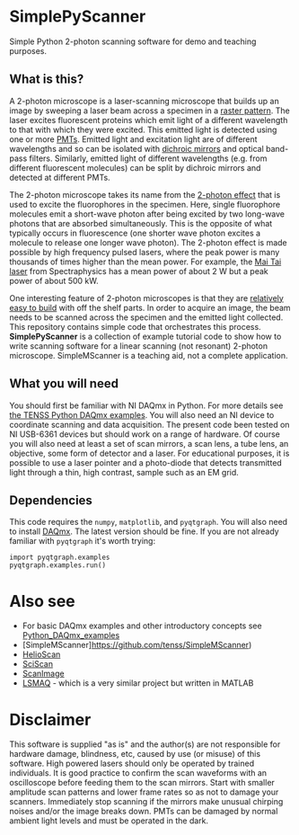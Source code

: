 # SimplePyScanner

Simple Python 2-photon scanning software for demo and teaching purposes.

## What is this?

A 2-photon microscope is a laser-scanning microscope that builds up an image by sweeping a laser beam across a specimen in a [raster pattern](https://en.wikipedia.org/wiki/Raster_scan). The laser excites fluorescent proteins which emit light of a different wavelength to that with which they were excited. 
This emitted light is detected using one or more [PMTs](https://en.wikipedia.org/wiki/Photomultiplier). 
Emitted light and excitation light are of different wavelengths and so can be isolated with [dichroic mirrors](https://en.wikipedia.org/wiki/Dichroic_filter) and optical
band-pass filters. 
Similarly, emitted light of different wavelengths (e.g. from different fluorescent molecules) can be split by dichroic mirrors and detected at different PMTs. 

The 2-photon microscope takes its name from the [2-photon effect](https://en.wikipedia.org/wiki/Two-photon_excitation_microscopy) that is used to excite the fluorophores in the specimen. 
Here, single fluorophore molecules emit a short-wave photon after being excited by two long-wave photons that are absorbed simultaneously. 
This is the opposite of what typically occurs in fluorescence (one shorter wave photon excites a molecule to release one longer wave photon). 
The 2-photon effect is made possible by high frequency pulsed lasers, where the peak power is many thousands of times higher than the mean power. 
For example, the [Mai Tai laser](http://www.spectra-physics.com/products/ultrafast-lasers/mai-tai#specs) from Spectraphysics has a mean power of about 2 W but a peak power of about 500 kW. 

One interesting feature of 2-photon microscopes is that they are [relatively easy to build](http://journals.plos.org/plosone/article?id=10.1371/journal.pone.0110475) with off the shelf parts. 
In order to acquire an image, the beam needs to be scanned across the specimen and the emitted light collected. 
This repository contains simple code that orchestrates this process. 
**SimplePyScanner** is a collection of example tutorial code to show how to write scanning software for a linear scanning (not resonant) 2-photon microscope. 
SimpleMScanner is a teaching aid, not a complete application.


## What you will need
You should first be familiar with NI DAQmx in Python. 
For more details see [the TENSS Python DAQmx examples](https://github.com/tenss/Python_DAQmx_examples).
You will also need an NI device to coordinate scanning and data acquisition. 
The present code been tested on NI USB-6361 devices but should work on a range of hardware.
Of course you will also need at least a set of scan mirrors, a scan lens, a tube lens, an objective, some form of detector and a laser. 
For educational purposes, it is possible to use a laser pointer and a photo-diode that detects transmitted light through a thin, high contrast, sample such as an EM grid. 


## Dependencies
This code requires the `numpy`, `matplotlib`, and `pyqtgraph`. 
You will also need to install [DAQmx](https://www.ni.com/en-gb/support/downloads/drivers/download.ni-daqmx.html). 
The latest version should be fine.
If you are not already familiar with `pyqtgraph` it's worth trying:

```
import pyqtgraph.examples
pyqtgraph.examples.run()
```

# Also see
* For basic DAQmx examples and other introductory concepts see [Python_DAQmx_examples](https://github.com/tenss/Python_DAQmx_examples)
* [SimpleMScanner]https://github.com/tenss/SimpleMScanner)
* [HelioScan](http://helioscan.github.io/HelioScan/)
* [SciScan](http://www.scientifica.uk.com/products/scientifica-sciscan)
* [ScanImage](https://vidriotechnologies.com/)
* [LSMAQ](https://github.com/danionella/lsmaq) - which is a very similar project but written in MATLAB

# Disclaimer
This software is supplied "as is" and the author(s) are not responsible for hardware damage, blindness, etc, caused by use (or misuse) of this software. 
High powered lasers should only be operated by trained individuals. 
It is good practice to confirm the scan waveforms with an oscilloscope before feeding them to the scan mirrors. 
Start with smaller amplitude scan patterns and lower frame rates so as not to damage your scanners. 
Immediately stop scanning if the mirrors make unusual chirping noises and/or the image breaks down.
PMTs can be damaged by normal ambient light levels and must be operated in the dark.